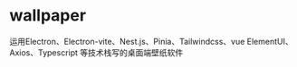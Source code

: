 # wallpaper
运用Electron、Electron-vite、Nest.js、Pinia、Tailwindcss、vue ElementUI、Axios、Typescript 等技术栈写的桌面端壁纸软件
